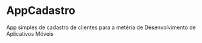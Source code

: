 # AppCadastro
App simples de cadastro de clientes para a metéria de Desenvolvimento de Aplicativos Móveis
